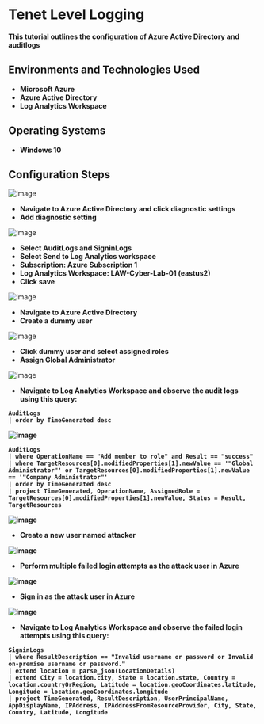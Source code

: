 <h1>Tenet Level Logging</h1>
<b>This tutorial outlines the configuration of Azure Active Directory and auditlogs </b>

<h2>Environments and Technologies Used</h2>

- <b>Microsoft Azure</b> 
- <b>Azure Active Directory</b>
- <b>Log Analytics Workspace</b>

<h2>Operating Systems</h2>

- <b>Windows 10</b>

<h2>Configuration Steps</h2>

![image](https://github.com/user-attachments/assets/25451b45-f456-426f-ad64-ce86c4ec3913)
- <b>Navigate to Azure Active Directory and click diagnostic settings</b>
- <b>Add diagnostic setting</b>

![image](https://github.com/user-attachments/assets/b02ecf90-940a-4136-be88-776823519a39)
- <b>Select AuditLogs and SigninLogs</b>
- <b>Select Send to Log Analytics workspace</b>
- <b>Subscription: Azure Subscription 1</b>
- <b>Log Analytics Workspace: LAW-Cyber-Lab-01 (eastus2)</b>
- <b>Click save</b>

![image](https://github.com/user-attachments/assets/15b586a3-29ff-4ceb-8a3a-a398bd7bfe73)
- <b>Navigate to Azure Active Directory</b>
- <b>Create a dummy user</b>

![image](https://github.com/user-attachments/assets/dbc8540e-9312-4b9e-9561-e7d346abb087)
- <b>Click dummy user and select assigned roles</b>
- <b>Assign Global Administrator</b>

![image](https://github.com/user-attachments/assets/de86cf2b-5d86-45e5-98e5-69d4009552b2)
- <b>Navigate to Log Analytics Workspace and observe the audit logs using this query:
``` 
AuditLogs
| order by TimeGenerated desc
```
![image](https://github.com/user-attachments/assets/8c7aed26-3446-4897-9dc9-d66f3ad8b99e)
``` 
AuditLogs
| where OperationName == "Add member to role" and Result == "success"
| where TargetResources[0].modifiedProperties[1].newValue == '"Global Administrator"' or TargetResources[0].modifiedProperties[1].newValue == '"Company Administrator"' 
| order by TimeGenerated desc
| project TimeGenerated, OperationName, AssignedRole = TargetResources[0].modifiedProperties[1].newValue, Status = Result, TargetResources
```

![image](https://github.com/user-attachments/assets/f7e8bfb4-7644-484b-86a4-6ccea5673c4b)
- <b>Create a new user named attacker</b>

![image](https://github.com/user-attachments/assets/0e62f4a7-1dc7-445b-b4ae-a4c45e6d6098)
- <b>Perform multiple failed login attempts as the attack user in Azure

![image](https://github.com/user-attachments/assets/b27edab0-43b6-4900-8c1b-a56e1ad94999)
- <b>Sign in as the attack user in Azure</b>

![image](https://github.com/user-attachments/assets/8191f51b-debf-4cf2-a73e-cf1690a96a49)
- <b>Navigate to Log Analytics Workspace and observe the failed login attempts using this query:
``` 
SigninLogs
| where ResultDescription == "Invalid username or password or Invalid on-premise username or password."
| extend location = parse_json(LocationDetails)
| extend City = location.city, State = location.state, Country = location.countryOrRegion, Latitude = location.geoCoordinates.latitude, Longitude = location.geoCoordinates.longitude
| project TimeGenerated, ResultDescription, UserPrincipalName, AppDisplayName, IPAddress, IPAddressFromResourceProvider, City, State, Country, Latitude, Longitude

```
